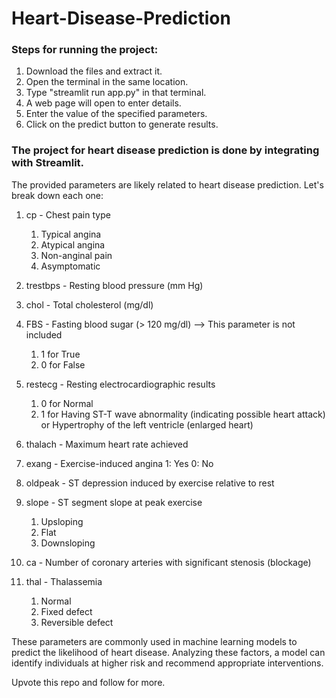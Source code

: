 # Heart-Disease-Prediction
### Steps for running the project:
1. Download the files and extract it.
2. Open the terminal in the same location.
3. Type "streamlit run app.py" in that terminal.
4. A web page will open to enter details.
5. Enter the value of the specified parameters.
6. Click on the predict button to generate results.   

### The project for heart disease prediction is done by integrating with Streamlit.

The provided parameters are likely related to heart disease prediction. Let's break down each one:

1. cp - Chest pain type
    1. Typical angina
    2. Atypical angina
    3. Non-anginal pain
    4. Asymptomatic

2. trestbps - Resting blood pressure (mm Hg)

3. chol - Total cholesterol (mg/dl)

4. FBS - Fasting blood sugar (> 120 mg/dl) --> This parameter is not included 
   1. 1 for True
   2. 0 for False

5. restecg - Resting electrocardiographic results 
   1. 0 for Normal
   2. 1 for Having ST-T wave abnormality (indicating possible heart attack) or Hypertrophy of the left ventricle (enlarged heart)

6. thalach - Maximum heart rate achieved

7. exang - Exercise-induced angina
 1: Yes
 0: No

8. oldpeak - ST depression induced by exercise relative to rest

9. slope - ST segment slope at peak exercise
   1. Upsloping
   2. Flat
   3. Downsloping

10. ca - Number of coronary arteries with significant stenosis (blockage)

11. thal - Thalassemia
    1. Normal
    2. Fixed defect
    3. Reversible defect


These parameters are commonly used in machine learning models to predict the likelihood of heart disease. Analyzing these factors, a model can identify individuals at higher risk and recommend appropriate interventions.

Upvote this repo and follow for more.
